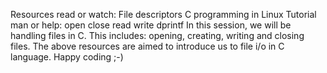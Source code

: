 Resources
	read or watch:
		File descriptors
		C programming in Linux Tutorial
man or help:
	open
	close
	read
	write
	dprintf
In this session, we will be handling files in C. This includes: opening, creating, writing and closing files.
The above resources are aimed to introduce us to file i/o in C language.
Happy coding ;-)
